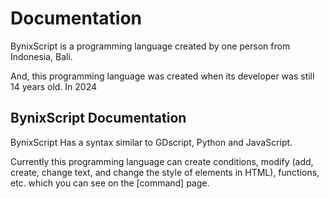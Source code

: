 # Documentation
BynixScript is a programming language created by one person from Indonesia, Bali.

And, this programming language was created when its developer was still 14 years old. In 2024

## BynixScript Documentation
BynixScript Has a syntax similar to GDscript, Python and JavaScript.

Currently this programming language can create conditions, modify (add, create, change text, and change the style of elements in HTML), functions, etc. which you can see on the [command] page.
